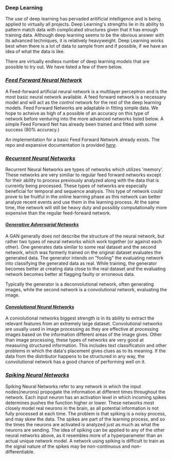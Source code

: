 ### Deep Learning

The use of deep learning has pervaded aritificial intelligence and is being applied to virtually all projects. Deep Learning's strengths lie in its ability to pattern match data with complicated structures given that it has enough training data. Although deep learning seems to be the obvious answer with its advanced techniques, it is relatively heavyweight. Deep Learning works best when there is a lot of data to sample from and if possible, if we have an idea of what the data is like.  

There are virtually endless number of deep learning models that are possible to try out. We have listed a few of them below. 


### *[Feed Forward Neural Network](https://en.wikipedia.org/wiki/Feedforward_neural_network)*

A Feed-forward artificial neural network is a multilayer perceptron and is the most basic neural network available. A feed forward network is a necessary model and will act as the *control* network for the rest of the deep learning models. Feed Forward Networks are adaptable in fitting simple data. We hope to acheive as high of a possible of an accuracy on this type of network before venturing into the more advanced networks listed below. A simple Feed Forward Net has already been trained and fitted with some success (80% accuracy.)

An implementation for a basic Feed Forward Network already exists. The repo and expansive documentation is provided *[here](Feed_Forward_Net.md)*. 

### *[Recurrent Neural Networks](https://en.wikipedia.org/wiki/Recurrent_neural_network)* 

Recurrent Neural Networks are types of networks which utilizes 'memory'. These networks are very similiar to regular feed forward networks except for their ability to process previously analyzed along with the data that is currently being processed. These types of networks are especially beneficial for temporal and sequence analysis. This type of network could prove to be fruitful in the online learning phase as this network can better analyze recent events and use them in the learning process. At the same time, thie network will still be heavy duty and possibly computationally more expensive than the regular feed-forward network. 


#### *[Generative Adversarial Networks](https://en.wikipedia.org/wiki/Generative_adversarial_network)*

A GAN generally does not describe the structure of the neural network, but rather two types of neural networks which work together (or against each other). One generates data similar to some real dataset and the second network, which was formerly trained on the original dataset evaluates the generated data. The generator intends on "fooling" the evaluating network into classifying the generated data as real. While training, the generator becomes better at creating data close to the real dataset and the evaluating network becomes better at flagging faulty or erroneous data. 

Typically the generator is a deconvolutional network, often generating images, while the second network is a convolutional network, evaluating the image.


#### *[Convolutional Neural Networks](https://en.wikipedia.org/wiki/Convolutional_neural_network)*

A convolutional networks biggest strength is in its ability to extract the relevant features from an extremely large dataset. Convolutional networks are usually used in image processing as they are effective at processing images based on the information different areas of the image gives. Other than image processing, these types of networks are very good at measuring structured information. This includes text classificatoin and other problems in which the data's placement gives clues as to its meaning. If the data from the distributor happens to be structured in any way, the convolutional network has a good chance of performing well on it. 


### *[Spiking Neural Networks](https://en.wikipedia.org/wiki/Spiking_neural_network)*

Spiking Neural Networks refer to any network in which the input nodes(neurons) propogate the information at different times throughout the network. Each input neuron has an activation level in which incoming spikes determines pushes the function higher or lower. These networks most closely model real neurons in the brain, as all potential information is not fully processed at each time. The problem is that spiking is a noisy process, and may skew the data. The spikes are part of the learning process, and so the times the neurons are activated is analyzed just as much as what the neurons are sending. The idea of spiking can be applied to any of the other neural networks above, as it resembles more of a hyperparameter than an actual unique network model. A network using spiking is difficult to train as the signal nature of the spikes may be non-continuous and non-differentiable. 